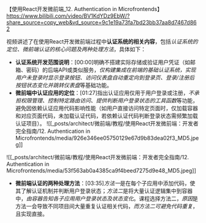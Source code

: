 【使用React开发微前端_12. Authentication in Microfrontends】 https://www.bilibili.com/video/BV1KdYDz9EbW/?share_source=copy_web&vd_source=9c1e19a73fa7bd23bb37aa8d7467d862


视频讲述了在使用React开发微前端过程中**认证系统的相关内容**，包括*认证系统的定位、微前端认证的核心问题及两种处理方法*，具体如下：


- **认证系统开发范围说明**：[00:00]明确不搭建实际存储或验证用户凭证（如邮箱、密码）的后端API或类似服务，*仅构建集成在前端的基础认证系统，实现用户未登录时显示登录按钮、访问仪表盘自动重定向到登录页、登录/注册后按钮状态变化并跳转仪表盘*等基础功能。
- **微前端中认证应用的定位**：[01:27]指出认证应用仅用于用户登录或注册，*不承担权限管理、控制特定路由访问、提供判断用户登录状态的工具函数*等功能，避免因依赖认证应用代码影响性能（如用户直接访问特定页面时，仅加载容器和对应页面代码，未加载认证代码，若依赖认证代码判断登录状态需频繁加载认证项目）。
![[_posts/architect/微前端/教程/使用React开发微前端：开发者完全指南/12. Authentication in Microfrontends/media/926e346ee05750129e67d9b83dea02f3_MD5.jpeg]]

![[_posts/architect/微前端/教程/使用React开发微前端：开发者完全指南/12. Authentication in Microfrontends/media/53f563ab0a4385ca9f4beed7275d9e48_MD5.jpeg]]


- **微前端认证的两种处理方法**：[03:35]*方法一*是在每个子应用中添加代码，使其了解认证机制并判断用户登录状态；*方法二*是将大量认证逻辑集中到容器中，*由容器告知各子应用用户登录状态及状态变化*。课程选择方法二，*原因*是方法一会导致不同项目间大量重复认证相关代码，*而方法二可避免代码重复*，且实现直接。